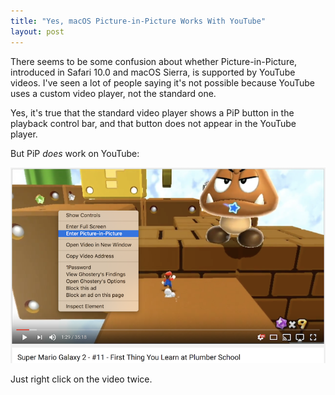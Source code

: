 ```yaml
---
title: "Yes, macOS Picture-in-Picture Works With YouTube"
layout: post
---
```


There seems to be some confusion about whether Picture-in-Picture, introduced in Safari 10.0 and
macOS Sierra, is supported by YouTube videos. I've seen a lot of people saying it's not possible
because YouTube uses a custom video player, not the standard one.

Yes, it's true that the standard video player shows a PiP button in the playback control
bar, and that button does not appear in the YouTube player.

But PiP *does* work on YouTube:

![Screenshot of activating PiP on a YouTube video](/images/2016/09/21/youtube-pip.png)

Just right click on the video twice.
